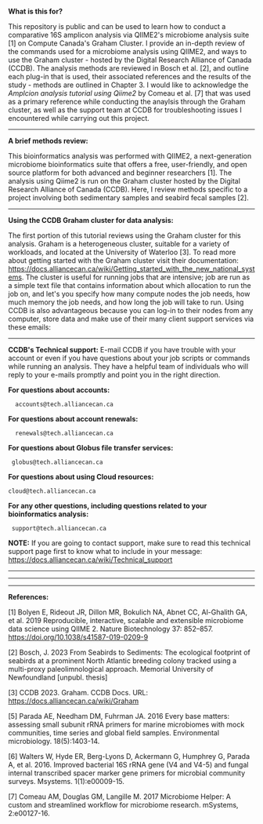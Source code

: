 **What is this for?**

  This repository is public and can be used to learn how to conduct a comparative 16S amplicon analysis via QIIME2's microbiome analysis suite [1] on Compute Canada's Graham Cluster. I provide an in-depth review of the commands used for a microbiome analysis using QIIME2, and ways to use the Graham cluster - hosted by the Digital Research Alliance of Canada (CCDB). The analysis methods are reviewed in Bosch et al. [2], and outline each plug-in that is used, their associated references and the results of the study - methods are outlined in Chapter 3. I would like to acknowledge the *Amplcion analysis tutorial using Qiime2* by Comeau et al. [7] that was used as a primary reference while conducting the anaylsis through the Graham cluster, as well as the support team at CCDB for troubleshooting issues I encountered while carrying out this project.


___


**A brief methods review:**

  This bioinformatics analysis was performed with QIIME2, a next-generation microbiome bioinformatics suite that offers a free, user-friendly, and open source platform for both advanced and beginner researchers [1]. The analysis using Qiime2 is run on the Graham cluster hosted by the Digital Research Alliance of Canada (CCDB). Here, I review methods specific to a project involving both sedimentary samples and seabird fecal samples [2].


___


**Using the CCDB Graham cluster for data analysis:**

  The first portion of this tutorial reviews using the Graham cluster for this analysis. Graham is a heterogeneous cluster, suitable for a variety of workloads, and located at the University of Waterloo [3]. To read more about getting started with the Graham cluster visit their documentation: https://docs.alliancecan.ca/wiki/Getting_started_with_the_new_national_systems. The cluster is useful for running jobs that are intensive; job are run as a simple text file that contains information about which allocation to run the job on, and let's you specify how many compute nodes the job needs, how much memory the job needs, and how long the job will take to run. Using CCDB is also advantageous because you can log-in to their nodes from any computer, store data and make use of their many client support services via these emails:


___


**CCDB's Technical support:**
  E-mail CCDB if you have trouble with your account or even if you have questions about your job scripts or commands while running an analysis. They have a helpful team of individuals who will reply to your e-mails promptly and point you in the right direction.

**For questions about accounts:**   
      
      accounts@tech.alliancecan.ca
      
**For questions about account renewals:**
      
      renewals@tech.alliancecan.ca

**For questions about Globus file transfer services:**
     
     globus@tech.alliancecan.ca
      
**For questions about using Cloud resources:**
    
    cloud@tech.alliancecan.ca

**For any other questions, including questions related to your bioinformatics analysis:**
     
     support@tech.alliancecan.ca
      

**NOTE:** If you are going to contact support, make sure to read this technical support page first to know what to include in your message: https://docs.alliancecan.ca/wiki/Technical_support 

___
___
___

**References:**

[1] Bolyen E, Rideout JR, Dillon MR, Bokulich NA, Abnet CC, Al-Ghalith GA, et al. 2019 Reproducible, interactive, scalable and extensible microbiome data science using QIIME 2. Nature Biotechnology 37: 852–857. https://doi.org/10.1038/s41587-019-0209-9

[2] Bosch, J. 2023 From Seabirds to Sediments: The ecological footprint of seabirds at a prominent North Atlantic breeding
colony tracked using a multi-proxy paleolimnological approach. Memorial University of Newfoundland [unpubl. thesis]

[3] CCDB 2023. Graham. CCDB Docs. URL: https://docs.alliancecan.ca/wiki/Graham 

[5] Parada AE, Needham DM, Fuhrman JA. 2016 Every base matters: assessing small subunit rRNA primers for marine microbiomes with mock communities, time series and global field samples. Environmental microbiology. 18(5):1403-14.

[6] Walters W, Hyde ER, Berg-Lyons D, Ackermann G, Humphrey G, Parada A, et al. 2016. Improved bacterial 16S rRNA gene (V4 and V4-5) and fungal internal transcribed spacer marker gene primers for microbial community surveys. Msystems. 1(1):e00009-15.

[7] Comeau AM, Douglas GM, Langille M. 2017 Microbiome Helper: A custom and streamlined workflow for microbiome research. mSystems, 2:e00127-16.
